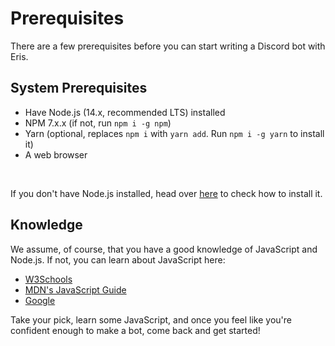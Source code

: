 # Prerequisites
There are a few prerequisites before you can start writing a Discord bot with Eris.

## System Prerequisites
- Have Node.js (14.x, recommended LTS) installed
- NPM 7.x.x (if not, run `npm i -g npm`)
- Yarn (optional, replaces `npm i` with `yarn add`. Run `npm i -g yarn` to install it)
- A web browser
<br>


If you don't have Node.js installed, head over <a href="/guide/Getting%20started.html#installing-node-js">here</a> to check how to install it.

## Knowledge
We assume, of course, that you have a good knowledge of JavaScript and Node.js.
If not, you can learn about JavaScript here:
- [W3Schools](https://www.w3schools.com/nodejs/nodejs_intro.asp)
- [MDN's JavaScript Guide](https://developer.mozilla.org/en-US/docs/Web/JavaScript)
- [Google](https://google.com/)

Take your pick, learn some JavaScript, and once you feel like you're confident enough to make a bot, come back and get started!
